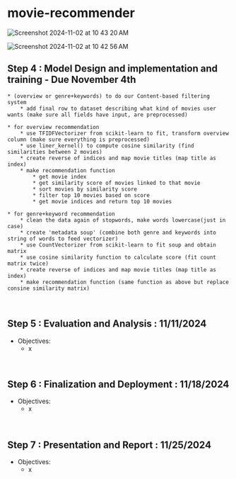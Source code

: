 # movie-recommender

![Screenshot 2024-11-02 at 10 43 20 AM](https://github.com/user-attachments/assets/f6615393-9556-47bc-ac50-231b4b9be581)

![Screenshot 2024-11-02 at 10 42 56 AM](https://github.com/user-attachments/assets/99b5123e-07f9-454b-9c9f-b0063e30be1b)

## Step 4 :  Model Design and implementation and training - Due November 4th
  
	* (overview or genre+keywords) to do our Content-based filtering system
		* add final row to dataset describing what kind of movies user wants (make sure all fields have input, are preprocessed)
	 
	* for overview recommendation
		* use TFIDFVectorizer from scikit-learn to fit, transform overview column (make sure everything is preprocessed)
		* use liner_kernel() to compute cosine similarity (find similarities between 2 movies)
		* create reverse of indices and map movie titles (map title as index)
		* make recommendation function
			* get movie index
			* get similarity score of movies linked to that movie
			* sort movies by similarity score
			* filter top 10 movies based on score
			* get movie indices and return top 10 movies 
	
	* for genre+keyword recommendation
		* clean the data again of stopwords, make words lowercase(just in case)
		* create 'metadata soup' (combine both genre and keywords into string of words to feed vectorizer)
		* use CountVectorizer from scikit-learn to fit soup and obtain matrix
		* use cosine similarity function to calculate score (fit count matrix twice)
		* create reverse of indices and map movie titles (map title as index)
		* make recommendation function (same function as above but replace consine similarity matrix)

<br />

## Step 5 : Evaluation and Analysis : 11/11/2024

* Objectives:
	* x

<br />

## Step 6 : Finalization and Deployment : 11/18/2024

* Objectives:
	* x	

<br />

## Step 7 : Presentation and Report : 11/25/2024

* Objectives:
	* x
 
<br />




